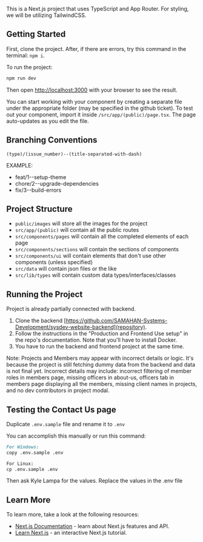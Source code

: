 This is a Next.js project that uses TypeScript and App Router. For styling, we will be utilizing TailwindCSS.

## Getting Started

First, clone the project. After, if there are errors, try this command in the terminal: `npm i`.

To run the project:

```bash
npm run dev
```

Then open [http://localhost:3000](http://localhost:3000) with your browser to see the result.

You can start working with your component by creating a separate file under the appropriate folder (may be specified in the github ticket). To test out your component, import it inside `/src/app/(public)/page.tsx`. The page auto-updates as you edit the file.

## Branching Conventions

`(type)/(issue_number)--(title-separated-with-dash)`

EXAMPLE:

- feat/1--setup-theme
- chore/2--upgrade-dependencies
- fix/3--build-errors

## Project Structure

- `public/images` will store all the images for the project
- `src/app/(public)` will contain all the public routes
- `src/components/pages` will contain all the completed elements of each page
- `src/components/sections` will contain the sections of components
- `src/components/ui` will contain elements that don't use other components (unless specified)
- `src/data` will contain json files or the like
- `src/lib/types` will contain custom data types/interfaces/classes

## Running the Project

Project is already partially connected with backend.

1. Clone the backend [https://github.com/SAMAHAN-Systems-Development/sysdev-website-backend](repository).
2. Follow the instructions in the "Production and Frontend Use setup" in the repo's documentation. Note that you'll have to install Docker.
3. You have to run the backend and frontend project at the same time.

Note: Projects and Members may appear with incorrect details or logic. It's because the project is still fetching dummy data from the backend and data is not final yet. Incorrect details may include: incorrect filtering of member roles in members page, missing officers in about-us, officers tab in members page displaying all the members, missing client names in projects, and no dev contributors in project modal.

## Testing the Contact Us page

Duplicate `.env.sample` file and rename it to `.env`

You can accomplish this manually or run this command:

```markdown
For Windows:
copy .env.sample .env

For Linux:
cp .env.sample .env
```

Then ask Kyle Lampa for the values. Replace the values in the .env file

## Learn More

To learn more, take a look at the following resources:

- [Next.js Documentation](https://nextjs.org/docs) - learn about Next.js features and API.
- [Learn Next.js](https://nextjs.org/learn) - an interactive Next.js tutorial.
